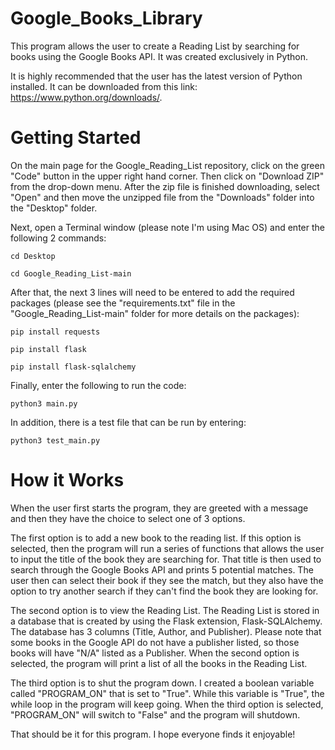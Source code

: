 # Google_Books_Library #

This program allows the user to create a Reading List by searching for books using the Google Books API. It was created exclusively in Python. 

It is highly recommended that the user has the latest version of Python installed.  It can be downloaded from this link: https://www.python.org/downloads/.


# Getting Started #

On the main page for the Google_Reading_List repository, click on the green "Code" button in the upper right hand corner.  Then click on "Download ZIP" from the drop-down menu.  After the zip file is finished downloading, select "Open" and then move the unzipped file from the "Downloads" folder into the "Desktop" folder.

Next, open a Terminal window (please note I'm using Mac OS) and enter the following 2 commands:
  
    cd Desktop
  
    cd Google_Reading_List-main

After that, the next 3 lines will need to be entered to add the required packages (please see the "requirements.txt" file in the "Google_Reading_List-main" folder for more details on the packages):

    pip install requests
  
    pip install flask
  
    pip install flask-sqlalchemy
  
Finally, enter the following to run the code:
  
    python3 main.py
  
In addition, there is a test file that can be run by entering:

    python3 test_main.py
  

# How it Works #  
  
When the user first starts the program, they are greeted with a message and then they have the choice to select one of 3 options.

The first option is to add a new book to the reading list.  If this option is selected, then the program will run a series of functions that allows the user to input the title of the book they are searching for.  That title is then used to search through the Google Books API and prints 5 potential matches.  The user then can select their book if they see the match, but they also have the option to try another search if they can't find the book they are looking for.

The second option is to view the Reading List.  The Reading List is stored in a database that is created by using the Flask extension, Flask-SQLAlchemy.  The database has 3 columns (Title, Author, and Publisher).  Please note that some books in the Google API do not have a publisher listed, so those books will have "N/A" listed as a Publisher.  When the second option is selected, the program will print a list of all the books in the Reading List.

The third option is to shut the program down.  I created a boolean variable called "PROGRAM_ON" that is set to "True".  While this variable is "True", the while loop in the program will keep going.  When the third option is selected, "PROGRAM_ON" will switch to "False" and the program will shutdown.

That should be it for this program.  I hope everyone finds it enjoyable!
